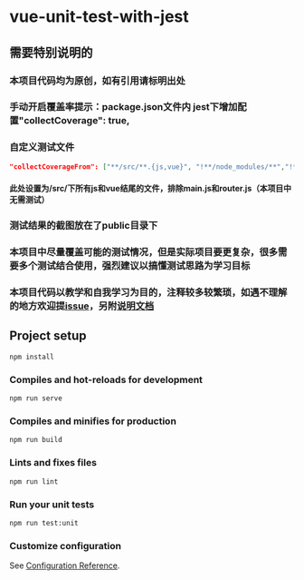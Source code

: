 # vue-unit-test-with-jest
## 需要特别说明的
### 本项目代码均为原创，如有引用请标明出处
### 手动开启覆盖率提示：package.json文件内 jest下增加配置"collectCoverage": true,
### 自定义测试文件
```json
"collectCoverageFrom": ["**/src/**.{js,vue}", "!**/node_modules/**","!**src/main.js**", "!**src/router.js**"]
```
#### 此处设置为/src/下所有js和vue结尾的文件，排除main.js和router.js（本项目中无需测试）
### 测试结果的截图放在了public目录下
### 本项目中尽量覆盖可能的测试情况，但是实际项目要更复杂，很多需要多个测试结合使用，强烈建议以搞懂测试思路为学习目标
### 本项目代码以教学和自我学习为目的，注释较多较繁琐，如遇不理解的地方欢迎提[issue](https://github.com/holylovelqq/vue-unit-test-with-jest/issues)，另附[说明文档](https://holylovelqq.github.io/vue/VueUnitTest.html#vue-unittest)

## Project setup
```
npm install
```

### Compiles and hot-reloads for development
```
npm run serve
```

### Compiles and minifies for production
```
npm run build
```

### Lints and fixes files
```
npm run lint
```

### Run your unit tests
```
npm run test:unit
```

### Customize configuration
See [Configuration Reference](https://cli.vuejs.org/config/).
